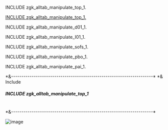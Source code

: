 
INCLUDE zgk_alltab_manipulate_top_1.

<a href="#top1">INCLUDE zgk_alltab_manipulate_top_1.</a>

INCLUDE zgk_alltab_manipulate_d01_1.

INCLUDE zgk_alltab_manipulate_I01_1.

INCLUDE zgk_alltab_manipulate_sofs_1.

INCLUDE zgk_alltab_manipulate_pbo_1.

INCLUDE zgk_alltab_manipulate_pai_1.


<div>
*&---------------------------------------------------------------------* 
*& Include      <h5 id="top1">INCLUDE zgk_alltab_manipulate_top_1</h5> <br>     
*&---------------------------------------------------------------------*  <br>
</div>

![image](https://github.com/GrzegorzKraszewski/GK_Sap_Abap_main_projects/assets/141272893/d56544dc-e52e-4a07-87ea-34a060361832)
